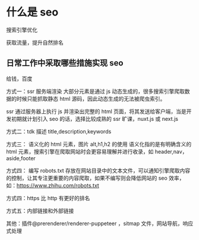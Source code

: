 # 什么是 seo

搜索引擎优化

获取流量，提升自然排名

## 日常工作中采取哪些措施实现 seo

给钱，百度

方式一：ssr 服务端渲染
大部分元素是通过 js 动态生成的，很多搜索引擎爬取数据的时候只能抓取静态 html 源码，因此动态生成的无法被爬虫索引。

ssr 通过服务器上执行 js 并渲染出完整的 html 页面，将其发送给客户端，当是开发初期就计划引入 seo 的话，选择比较成熟的 ssr 旷课，nuxt.js 或 next.js

方式二：tdk 描述
title,description,keywords

方式三： 语义化的 html 元素，图片 alt,h1,h2 的使用
语义化指的是有明确含义的 html 元素，搜索引擎在爬取网站时会更容易理解并进行收录，如 header,nav，aside,footer

方式四： 编写 robots.txt
存放在网站目录中的文本文件，可以通知引擎爬取内容的控制，让其专注更重要的内容爬取，如果不编写则会降低网站的 seo 效率，如：https://www.zhihu.com/robots.txt

方式四：https 比 http 有更好的排名

方式五：内部链接和外部链接

其他：插件@prerenderer/renderer-puppeteer ，sitmap 文件，网站导航，响应式处理
